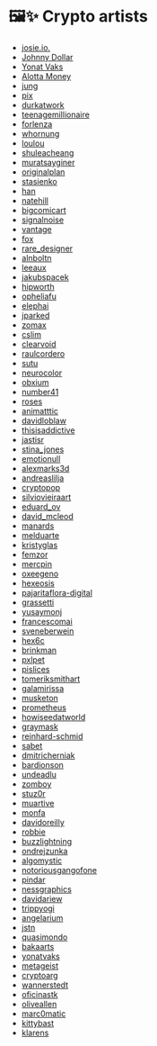 
# 🖼✨ Crypto artists 

* [josie.io.](https://josie.io/)
* [Johnny Dollar](https://johnnydollar.biz/)
* [Yonat Vaks](https://www.yonatvaks.com/)
* [Alotta Money](https://alottamoney.com/)
* [jung](https://makersplace.com/jung/)
* [pix](https://www.superrare.co/pix)
* [durkatwork](https://www.superrare.co/durkatwork)
* [teenagemillionaire](https://niftygateway.com/profile/teenagemillionaire)
* [forlenza](https://makersplace.com/forlenza/featured-gallery/)
* [whornung]()
* [loulou](https://makersplace.com/whornung/)
* [shuleacheang](https://makersplace.com/shuleacheang/?view_all=1)
* [muratsayginer](https://makersplace.com/muratsayginer/)
* [originalplan](https://makersplace.com/originalplan/)
* [stasienko](https://www.superrare.co/stasienko)
* [han]()
* [natehill]()
* [bigcomicart]()
* [signalnoise]()
* [vantage](https://niftygateway.com/profile/vantage)
* [fox](https://superrare.co/fox)
* [rare_designer]()
* [alnboltn]()
* [leeaux]()
* [jakubspacek](https://niftygateway.com/profile/jakubspacek)
* [hipworth]()
* [opheliafu]()
* [elephai](https://makersplace.com/elephai/)
* [jparked](https://superrare.co/jparked)
* [zomax](https://superrare.co/zomax)
* [cslim](https://makersplace.com/cslim/)
* [clearvoid](https://superrare.co/clearvoid)
* [raulcordero](https://niftygateway.com/profile/raulcordero)
* [sutu](https://superrare.co/sutu)
* [neurocolor](https://superrare.co/roses)
* [obxium]()
* [number41]()
* [roses]()
* [animatttic]()
* [davidloblaw](https://makersplace.com/davidloblaw/)
* [thisisaddictive](https://niftygateway.com/profile/thisisaddictive)
* [jastisr](https://superrare.co/jastisr)
* [stina_jones]()
* [emotionull](https://makersplace.com/emotionull/)
* [alexmarks3d]()
* [andreaslilja](https://makersplace.com/andreaslilja/all-collaboratives/)
* [cryptopop](https://makersplace.com/cryptopop/bitcoin-a-visual-history-series-2/)
* [silviovieiraart]()
* [eduard_ov]()
* [david_mcleod]()
* [manards]()
* [melduarte]()
* [kristyglas]()
* [femzor]()
* [mercpin](https://superrare.co/mercpin)
* [oxeegeno](https://superrare.co/oxeegeno)
* [hexeosis](https://superrare.co/hexeosis)
* [pajaritaflora-digital](https://superrare.co/pajaritaflora-digital)
* [grassetti](https://foundation.app/grassetti)
* [yusaymonj](https://superrare.co/yusaymonj)
* [francescomai]()
* [sveneberwein]()
* [hex6c]()
* [brinkman]()
* [pxlpet]()
* [pislices]()
* [tomeriksmithart](https://superrare.co/tomeriksmithart)
* [galamirissa]()
* [musketon]()
* [prometheus](https://superrare.co/prometheus)
* [howiseedatworld](https://makersplace.com/howiseedatworld/about/)
* [graymask]()
* [reinhard-schmid]()
* [sabet](https://knownorigin.io/sabet)
* [dmitricherniak]()
* [bardionson]()
* [undeadlu]()
* [zomboy](https://niftygateway.com/profile/zomboy)
* [stuz0r]()
* [muartive](https://superrare.co/muartive)
* [monfa]()
* [davidoreilly]()
* [robbie]()
* [buzzlightning]()
* [ondrejzunka]()
* [algomystic](https://superrare.co/algomystic)
* [notoriousgangofone]()
* [pindar]()
* [nessgraphics]()
* [davidariew](https://makersplace.com/davidariew/)
* [trippyogi]()
* [angelarium](https://makersplace.com/angelarium/)
* [jstn]()
* [quasimondo](https://superrare.co/quasimondo)
* [bakaarts]()
* [yonatvaks](https://niftygateway.com/profile/yonatvaks)
* [metageist]()
* [cryptoarg](https://niftygateway.com/profile/cryptoarg)
* [wannerstedt]()
* [oficinastk]()
* [oliveallen]()
* [marc0matic]()
* [kittybast]()
* [klarens]()
